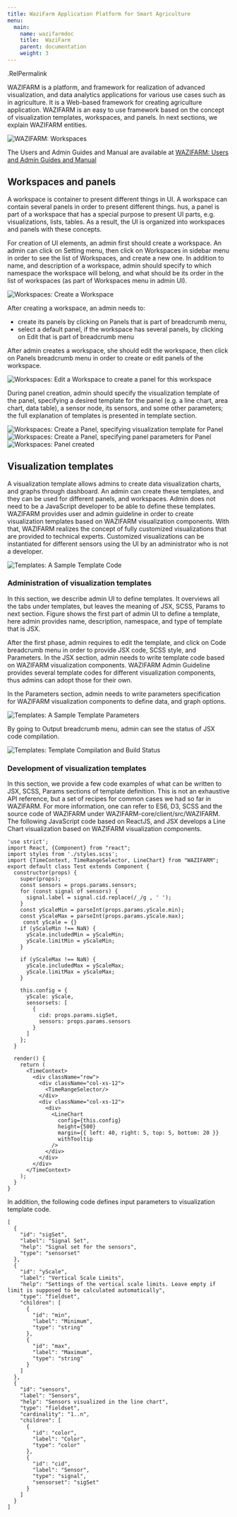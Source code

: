 ```yaml
---
title: WaziFarm Application Platform for Smart Agriculture 
menu:
  main:
    name: wazifarmdoc
    title:  WaziFarm
    parent: documentation 
    weight: 3
---
```


 .RelPermalink

WAZIFARM is a platform, and framework for realization of advanced visualization, and data analytics applications for various use cases such as in agriculture.
It is a Web-based framework for creating agriculture application. WAZIFARM is an easy to use framework based on the concept of visualization templates, workspaces, and panels.
In next sections, we explain WAZIFARM entities.

![WAZIFARM: Workspaces](images/Workspaces.png)

The Users and Admin Guides and Manual are available at [WAZIFARM: Users and Admin Guides and Manual](wazifarm.pdf)

## Workspaces and panels
A workspace is container to present different things in UI.
A workspace can contain several panels in order to present different things.
hus, a panel is part of a workspace that has a special purpose to present UI parts, e.g. visualizations, lists, tables.
As a result, the UI is organized into workspaces and panels with these concepts.

For creation of UI elements, an admin first should create a workspace.
An admin can click on Setting menu, then click on Workspaces in sidebar menu in order to see the list of Workspaces, and create a new one.
In addition to name, and description of a workspace, admin should specify to which namespace the workspace will belong, and what should be its order in the list of workspaces (as part of Workspaces menu in admin UI). 

![Workspaces: Create a Workspace](images/CreateWorkspace.png)

After creating a workspace, an admin needs to:
- create its panels by clicking on Panels that is part of breadcrumb menu,
- select a default panel, if the workspace has several panels, by clicking on Edit that is part of breadcrumb menu

After admin creates a workspace, she should edit the workspace, then click on Panels breadcrumb menu in order to create or edit panels of the workspace. 

![Workspaces: Edit a Workspace to create a panel for this workspace](images/EditWorkspace.png)

During panel creation, admin should specify the visualization template of the panel, specifying a desired template for the panel (e.g. a line chart, area chart, data table), a sensor node, its sensors, and some other parameters; the full explanation of templates is presented in template section.

![Workspaces: Create a Panel, specifying visualization template for Panel](images/CreatePanel1.png)
![Workspaces: Create a Panel, specifying panel parameters for Panel](images/CreatePanel2.png)
![Workspaces: Panel created](images/PanelAfterCreation.png)

## Visualization templates
A visualization template allows admins to create data visualization charts, and graphs through dashboard.
An admin can create these templates, and they can be used for different panels, and workspaces.
Admin does not need to be a JavaScript developer to be able to define these templates.
WAZIFARM provides user and admin guideline in order to create visualization templates based on WAZIFARM visualization components.
With that, WAZIFARM realizes the concept of fully customized visualizations that are provided to technical experts.
Customized visualizations can be instantiated for different sensors using the UI by an administrator who is not a developer.

![Templates: A Sample Template Code](images/TemplateCode.png)

### Administration of visualization templates
In this section, we describe admin UI to define templates. It overviews all the tabs under templates, but leaves the meaning of JSX, SCSS, Params to next section.
Figure shows the first part of admin UI to define a template, here admin provides name, description, namespace, and type of template that is JSX.

After the first phase, admin requires to edit the template, and click on Code breadcrumb menu in order to provide JSX code, SCSS style, and Parameters.
In the JSX section, admin needs to write template code based on WAZIFARM visualization components. WAZIFARM Admin Guideline provides several template codes for different visualization components, thus admins can adopt those for their own.

In the Parameters section, admin needs to write parameters specification for WAZIFARM visualization components to define data, and graph options.

![Templates: A Sample Template Parameters](images/TemplateParams.png)

By going to Output breadcrumb menu, admin can see the status of JSX code compilation.

![Templates: Template Compilation and Build Status](images/TemplateOutput.png)

### Development of visualization templates
In this section, we provide a few code examples of what can be written to JSX, SCSS, Params sections of template definition.
This is not an exhaustive API reference, but a set of recipes for common cases we had so far in WAZIFARM.
For more information, one can refer to ES6, D3, SCSS and the source code of WAZIFARM under WAZIFARM-core/client/src/WAZIFARM.
The following JavaScript code based on ReactJS, and JSX develops a Line Chart visualization based on WAZIFARM visualization components.

```
'use strict';
import React, {Component} from "react";
import styles from './styles.scss';
import {TimeContext, TimeRangeSelector, LineChart} from "WAZIFARM";
export default class Test extends Component {
  constructor(props) {
    super(props);
    const sensors = props.params.sensors;
    for (const signal of sensors) {
      signal.label = signal.cid.replace(/_/g , ' ');
    }  
    const yScaleMin = parseInt(props.params.yScale.min);
    const yScaleMax = parseInt(props.params.yScale.max);
     const yScale = {}
    if (yScaleMin !== NaN) {
      yScale.includedMin = yScaleMin;
      yScale.limitMin = yScaleMin;
    }

    if (yScaleMax !== NaN) {
      yScale.includedMax = yScaleMax;
      yScale.limitMax = yScaleMax;
    }

    this.config = {
      yScale: yScale,
      sensorsets: [
        {
          cid: props.params.sigSet,
          sensors: props.params.sensors
        }
      ]
    };
  }

  render() {
    return (
      <TimeContext>
        <div className="row">
          <div className="col-xs-12">
            <TimeRangeSelector/>
          </div>
          <div className="col-xs-12">
            <div>
              <LineChart
                config={this.config}
                height={500}
                margin={{ left: 40, right: 5, top: 5, bottom: 20 }}
                withTooltip
              />
            </div>
          </div>
        </div>
      </TimeContext>
    );
  }
}
```

In addition, the following code defines input parameters to visualization template code.

```
[
  {
    "id": "sigSet",
    "label": "Signal Set",
    "help": "Signal set for the sensors",
    "type": "sensorset"
  },
  {
    "id": "yScale",
    "label": "Vertical Scale Limits",
    "help": "Settings of the vertical scale limits. Leave empty if limit is supposed to be calculated automatically",
    "type": "fieldset",
    "children": [
      {
        "id": "min",
        "label": "Minimum",
        "type": "string"
      },
      {
        "id": "max",
        "label": "Maximum",
        "type": "string"
      }
    ]
  },
  {
    "id": "sensors",
    "label": "Sensors",
    "help": "Sensors visualized in the line chart",
    "type": "fieldset",
    "cardinality": "1..n",
    "children": [
      {
        "id": "color",
        "label": "Color",
        "type": "color"
      },
      {
        "id": "cid",
        "label": "Sensor",
        "type": "signal",
        "sensorset": "sigSet"
      }
    ]
  }
]
```
